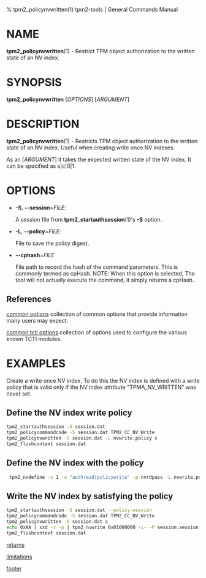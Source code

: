 % tpm2_policynvwritten(1) tpm2-tools | General Commands Manual

# NAME

**tpm2_policynvwritten**(1) - Restrict TPM object authorization to the written
state of an NV index.

# SYNOPSIS

**tpm2_policynvwritten** [*OPTIONS*] [*ARGUMENT*]

# DESCRIPTION

**tpm2_policynvwritten**(1) - Restricts TPM object authorization to the written
state of an NV index. Useful when creating write once NV indexes.

As an [*ARGUMENT*] it takes the expected written state of the NV index. It can
be specified as s|c|0|1.

# OPTIONS

  * **-S**, **\--session**=_FILE_:

    A session file from **tpm2_startauthsession**(1)'s **-S** option.

  * **-L**, **\--policy**=_FILE_:

    File to save the policy digest.

  * **\--cphash**=_FILE_

    File path to record the hash of the command parameters. This is commonly
    termed as cpHash. NOTE: When this option is selected, The tool will not
    actually execute the command, it simply returns a cpHash.

## References

[common options](common/options.md) collection of common options that provide
information many users may expect.

[common tcti options](common/tcti.md) collection of options used to configure
the various known TCTI modules.

# EXAMPLES

Create a write once NV index. To do this the NV index is defined with a write
policy that is valid only if the NV index attribute "TPMA_NV_WRITTEN" was never
set.

## Define the NV index write policy
```bash
tpm2_startauthsession -S session.dat
tpm2_policycommandcode -S session.dat TPM2_CC_NV_Write
tpm2_policynvwritten -S session.dat -L nvwrite.policy c
tpm2_flushcontext session.dat
```

## Define the NV index with the policy
```bash
 tpm2_nvdefine -s 1 -a "authread|policywrite" -p nvrdpass -L nvwrite.policy
```

## Write the NV index by satisfying the policy
```bash
tpm2_startauthsession -S session.dat --policy-session
tpm2_policycommandcode -S session.dat TPM2_CC_NV_Write
tpm2_policynvwritten -S session.dat c
echo 0xAA | xxd -r -p | tpm2_nvwrite 0x01000000 -i- -P session:session.dat
tpm2_flushcontext session.dat
```

[returns](common/returns.md)

[limitations](common/policy-limitations.md)

[footer](common/footer.md)
